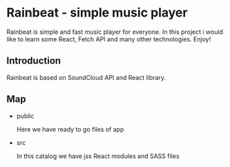 # Rainbeat - simple music player
Rainbeat is simple and fast music player for everyone. In this project i would like to learn some React, Fetch API and many other technologies.
Enjoy!

## Introduction
Rainbeat is based on SoundCloud API and React library.

## Map

* public

   Here we have ready to go files of app

* src

   In this catalog we have jsx React modules and SASS files